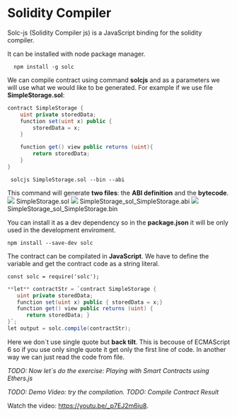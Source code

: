 # Solidity Compiler

Solc-js (Solidity Compiler js) is a JavaScript binding for the solidity compiler. 

It can be installed with node package manager. 

      npm install -g solc

We can compile contract using command **solcjs** and as a parameters we will use what we would like to be generated. For example if we use file **SimpleStorage.sol**:
```cs
contract SimpleStorage {
	uint private storedData;
	function set(uint x) public {
	    storedData = x;
	}

	function get() view public returns (uint){
	    return storedData;
	}
}
```


     solcjs SimpleStorage.sol --bin --abi 

This command will generate **two files**: the **ABI definition** and the **bytecode**.
![](/assets/server-side-ethereum-libraries-solc-js-01.png) SimpleStorage.sol
![](/assets/server-side-ethereum-libraries-solc-js-02.png) SimpleStorage_sol_SimpleStorage.abi
![](/assets/server-side-ethereum-libraries-solc-js-03.png) SimpleStorage_sol_SimpleStorage.bin



You can install it as a dev dependency so in the **package.json** it will be only used in the development enviroment. 

```npm install --save-dev solc```


The contract can be compilated in **JavaScript**. We have to define the variable and get the contract code as a string literal. 

`const solc = require('solc');`

```cs
**let** contractStr = `contract SimpleStorage {
   uint private storedData;
   function set(uint x) public { storedData = x;}
   function get() view public returns (uint) {
      return storedData; }
}`;
let output = solc.compile(contractStr);
```

Here we don`t use single quote but **back tilt**. This is becouse of ECMAScript 6 so if you use only single quote it get only the first line of code. In another way we can just read the code from file.

*TODO: Now let`s do the exercise: Playing with Smart Contracts using Ethers.js*

*TODO: Demo Video: try the compilation.*
*TODO: Compile Contract Result*


<div class="video-player">
  Watch the video: <a target="_blank" href="https://youtu.be/_p7EJ2m6iu8">https://youtu.be/_p7EJ2m6iu8</a>.
</div>
<script src="/assets/js/video.js"></script>









